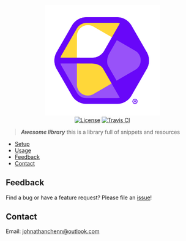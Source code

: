 <p align="center">
  <img href="http://docs.johnnythedeveloper.com" src="https://raw.githubusercontent.com/johnathanachen/Library/master/docs/skybox.png" width="300" alt="Fitii">
  <br>
  <a href="#"><img src="https://img.shields.io/badge/license-MIT-blue.svg" alt="License"></a>
  <a href="#"><img src="https://img.shields.io/badge/build-passing-brightgreen.svg" alt="Travis CI"></a>
</p>

> **_Awesome library_** this is a library full of snippets and resources

- [Setup](#Setup)
- [Usage](#Routes)
- [Feedback](#Feedback)
- [Contact](#Contact)

## Feedback

Find a bug or have a feature request? Please file an <a href="https://github.com/johnathanachen/Library/issues" targe="_blank">issue</a>!

## Contact

Email: [johnathanchenn@outlook.com](mailto:johnathanchenn@outlook.com)

